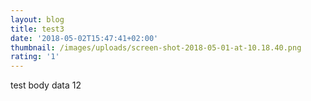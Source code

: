 ```yaml
---
layout: blog
title: test3
date: '2018-05-02T15:47:41+02:00'
thumbnail: /images/uploads/screen-shot-2018-05-01-at-10.18.40.png
rating: '1'
---
```

test body data 12
